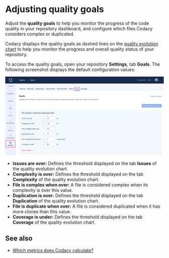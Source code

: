 # Adjusting quality goals

Adjust the **quality goals** to help you monitor the progress of the code quality in your repository dashboard, and configure which files Codacy considers complex or duplicated.

Codacy displays the quality goals as dashed lines on the [quality evolution chart](../repositories/repository-dashboard.md#quality-evolution-chart) to help you monitor the progress and overall quality status of your repository.

To access the quality goals, open your repository **Settings**, tab **Goals**. The following screenshot displays the default configuration values:

![Quality goals](images/quality-settings-goals.png)

-   **Issues are over:** Defines the threshold displayed on the tab **Issues** of the quality evolution chart.
-   **Complexity is over:** Defines the threshold displayed on the tab **Complexity** of the quality evolution chart.
-   **File is complex when over:** A file is considered complex when its complexity is over this value.
-   **Duplication is over:** Defines the threshold displayed on the tab **Duplication** of the quality evolution chart.
-   **File is duplicate when over:** A file is considered duplicated when it has more clones than this value.
-   **Coverage is under:** Defines the threshold displayed on the tab **Coverage** of the quality evolution chart.

## See also

-   [Which metrics does Codacy calculate?](../faq/code-analysis/which-metrics-does-codacy-calculate.md)
